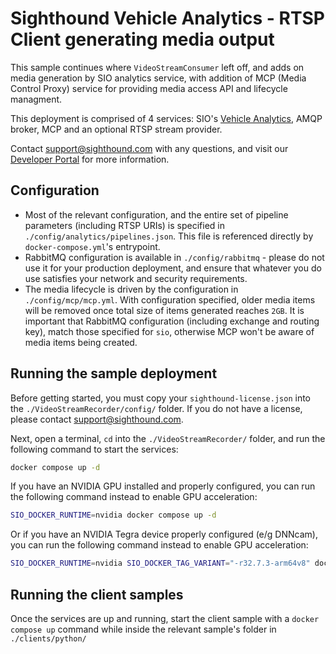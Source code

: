 # Sighthound Vehicle Analytics - RTSP Client generating media output

This sample continues where `VideoStreamConsumer` left off, and adds on media generation by SIO analytics service, with addition of MCP (Media Control Proxy) service for providing media access API and lifecycle managment.

This deployment is comprised of 4 services: SIO's [Vehicle Analytics](https://dev.sighthound.com/sio/pipelines/VehicleAnalytics/), AMQP broker, MCP and an optional RTSP stream provider.

Contact [support@sighthound.com](mailto:support@sighthound.com) with any questions, and visit our [Developer Portal](https://dev.sighthound.com/cloud-api/docs/quickstart/docker/) for more information.


## Configuration

* Most of the relevant configuration, and the entire set of pipeline parameters (including RTSP URIs) is specified in `./config/analytics/pipelines.json`. This file is referenced directly by `docker-compose.yml`'s entrypoint.
* RabbitMQ configuration is available in `./config/rabbitmq` - please do not use it for your production deployment, and ensure that whatever you do use satisfies your network and security requirements.
* The media lifecycle is driven by the configuration in `./config/mcp/mcp.yml`. With configuration specified, older media items will be removed once total size of items generated reaches `2GB`. It is important that RabbitMQ configuration (including exchange and routing key), match those specified for `sio`, otherwise MCP won't be aware of media items being created.

## Running the sample deployment

Before getting started, you must copy your `sighthound-license.json` into the `./VideoStreamRecorder/config/` folder. If you do not have a license, please contact [support@sighthound.com](mailto:support@sighthound.com).

Next, open a terminal, `cd` into the `./VideoStreamRecorder/` folder, and run the following command to start the services:

```bash
docker compose up -d
```

If you have an NVIDIA GPU installed and properly configured, you can run the following command instead to enable GPU acceleration:

```bash
SIO_DOCKER_RUNTIME=nvidia docker compose up -d
```

Or if you have an NVIDIA Tegra device properly configured (e/g DNNcam), you can run the following command instead to enable GPU acceleration:

```bash
SIO_DOCKER_RUNTIME=nvidia SIO_DOCKER_TAG_VARIANT="-r32.7.3-arm64v8" docker-compose up -d
```

## Running the client samples

Once the services are up and running, start the client sample with a `docker compose up` command while inside the relevant sample's folder in `./clients/python/`

